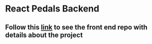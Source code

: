 # React Pedals Backend
## Follow this [link](https://github.com/LargeWater/react-pedals-front-end) to see the front end repo with details about the project